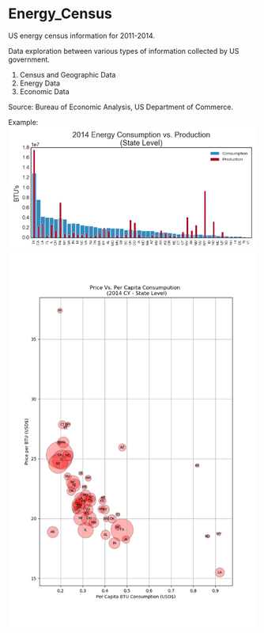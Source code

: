 # Energy_Census
US energy census information for 2011-2014.

Data exploration between various types of information collected by US government.
  1. Census and Geographic Data
  2. Energy Data
  3. Economic Data
  
Source: Bureau of Economic Analysis, US Department of Commerce.

Example:
![temp.png](Output/temp.png)
![temp.png](Output/temp2014_State.png)